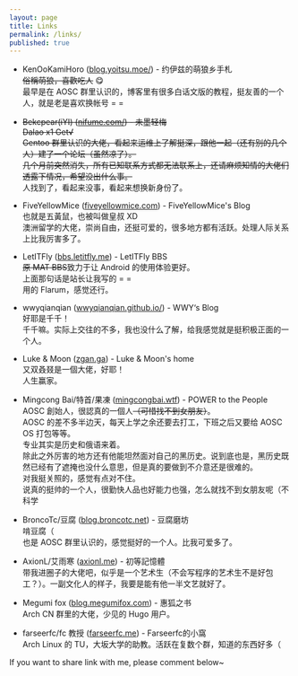 ```yaml
---
layout: page
title: Links
permalink: /links/
published: true
---
```


 - KenOoKamiHoro ([blog.yoitsu.moe/](https://blog.yoitsu.moe/)) - 约伊兹的萌狼乡手札  
   ~~俗稱萌狼，喜歡吃人~~ 😋  
   最早是在 AOSC 群里认识的，博客里有很多白话文版的教程，挺友善的一个人，就是老是喜欢换帐号 = =

 - ~~Bekcpear(iYI) ([nifume.com/](https://nifume.com/)) - 未墨轻梅  
   Dalao x1 Get√  
   Gentoo 群里认识的大佬，看起来运维上了解挺深，跟他一起（还有别的几个人）建了一个论坛（虽然凉了）。  
   几个月前突然消失，所有已知联系方式都无法联系上，还请麻烦知情的大佬们透露下情况，希望没出什么事。~~  
   人找到了，看起来没事，看起来想换新身份了。

 - FiveYellowMice ([fiveyellowmice.com](https://fiveyellowmice.com)) - FiveYellowMice's Blog  
   也就是五黃鼠，也被叫做皇叔 XD  
   澳洲留学的大佬，崇尚自由，还挺可爱的，很多地方都有活跃。处理人际关系上比我厉害多了。

 - LetITFly ([bbs.letitfly.me](https://bbs.letitfly.me)) - LetITFly BBS  
   ~~原 MAT BBS~~致力于让 Android 的使用体验更好。  
   上面那句话是站长让我写的 = =  
   用的 Flarum，感觉还行。

 - wwyqianqian ([wwyqianqian.github.io/](https://wwyqianqian.github.io/)) - WWY‘s Blog  
   好耶是千千！  
   千千嘛。实际上交往的不多，我也没什么了解，给我感觉就是挺积极正面的一个人。

 - Luke & Moon ([zgan.ga](https://zgan.ga)) - Luke & Moon's home  
   又双叒叕是一個大佬，好耶！  
   人生赢家。

 - Mingcong Bai/特首/果凍 ([mingcongbai.wtf](https://mingcongbai.wtf)) - POWER to the People  
   AOSC 創始人，很認真的一個人~~（可惜找不到女朋友）~~。  
   AOSC 的差不多半边天，每天上学之余还要去打工，下班之后又要给 AOSC OS 打包等等。  
   专业其实是历史和俄语来着。  
   除此之外厉害的地方还有他能坦然面对自己的黑历史。说到底也是，黑历史既然已经有了遮掩也没什么意思，但是真的要做到不介意还是很难的。  
   对我挺关照的，感觉有点对不住。  
   说真的挺帅的一个人，很勤快人品也好能力也强，怎么就找不到女朋友呢（不科学

 - BroncoTc/豆腐 ([blog.broncotc.net](https://blog.broncotc.net)) - 豆腐磨坊  
   啃豆腐（  
   也是 AOSC 群里认识的，感觉挺好的一个人。比我可爱多了。

 - AxionL/艾雨寒 ([axionl.me](https://axionl.me)) - 初等記憶體  
   带我进圈子的大佬吧，似乎是一个艺术生（不会写程序的艺术生不是好包工？）。一副文化人的样子，我要是能有他一半文艺就好了。

 - Megumi fox ([blog.megumifox.com](https://blog.megumifox.com)) - 惠狐之书  
   Arch CN 群里的大佬，少见的 Hugo 用户。

 - farseerfc/fc 教授 ([farseerfc.me](https://farseerfc.me)) - Farseerfc的小窩  
   Arch Linux 的 TU，大坂大学的助教。活跃在复数个群，知道的东西好多（

If you want to share link with me, please comment below~
